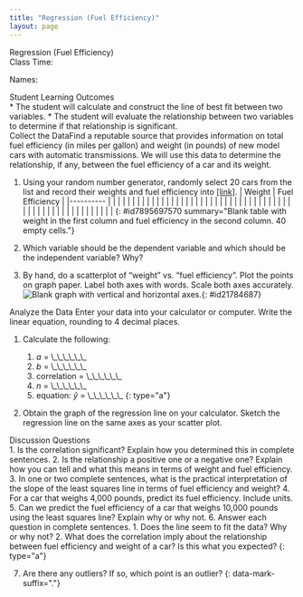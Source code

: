 ```yaml
---
title: "Regression (Fuel Efficiency)"
layout: page
---
```



<div data-type="note" data-has-label="true" class="statistics lab" data-label="" markdown="1">
<div data-type="title">
Regression (Fuel Efficiency)
</div>
Class Time:

Names:

<div data-type="list" id="id7650443" markdown="1">
<div data-type="title">
Student Learning Outcomes
</div>
* The student will calculate and construct the line of best fit between two variables.
* The student will evaluate the relationship between two variables to determine if that relationship is significant.

</div>
<span data-type="title">Collect the Data</span>Find a reputable source that provides information on total fuel efficiency (in miles per gallon) and weight (in pounds) of new model cars with automatic transmissions. We will use this data to determine the relationship, if any, between the fuel efficiency of a car and its weight.

1.  Using your random number generator, randomly select 20 cars from the list and record their weights and fuel efficiency into [\[link\]](#id7895697570).
    | Weight | Fuel Efficiency |
    |----------
    |  |  |
    |  |  |
    |  |  |
    |  |  |
    |  |  |
    |  |  |
    |  |  |
    |  |  |
    |  |  |
    |  |  |
    |  |  |
    |  |  |
    |  |  |
    |  |  |
    |  |  |
    |  |  |
    |  |  |
    |  |  |
    |  |  |
    {: #id7895697570 summary="Blank table with weight in the first column and fuel efficiency in the second column. 40 empty cells."}

2.  Which variable should be the dependent variable and which should be the independent variable? Why?
3.  By hand, do a scatterplot of “weight” vs. “fuel efficiency”. Plot the points on graph paper. Label both axes with words. Scale both axes accurately. ![Blank graph with vertical and horizontal axes.](../resources/fig-ch12_16_01.png){: #id21784687}



<span data-type="title">Analyze the Data</span> Enter your data into your calculator or computer. Write the linear equation, rounding to 4 decimal places.

1.  Calculate the following:
    1.  *a* = \\\_\\\_\\\_\\\_\\\_\\\_
    2.  *b* = \\\_\\\_\\\_\\\_\\\_\\\_
    3.  correlation = \\\_\\\_\\\_\\\_\\\_\\\_
    4.  *n* = \\\_\\\_\\\_\\\_\\\_\\\_
    5.  equation: *ŷ* = \\\_\\\_\\\_\\\_\\\_\\\_
    {: type="a"}

2.  Obtain the graph of the regression line on your calculator. Sketch the regression line on the same axes as your scatter plot.

<div data-type="list" markdown="1">
<div data-type="title">
Discussion Questions
</div>
1.  Is the correlation significant? Explain how you determined this in complete sentences.
2.  Is the relationship a positive one or a negative one? Explain how you can tell and what this means in terms of weight and fuel efficiency.
3.  In one or two complete sentences, what is the practical interpretation of the slope of the least squares line in terms of fuel efficiency and weight?
4.  For a car that weighs 4,000 pounds, predict its fuel efficiency. Include units.
5.  Can we predict the fuel efficiency of a car that weighs 10,000 pounds using the least squares line? Explain why or why not.
6.  Answer each question in complete sentences.
    1.  Does the line seem to fit the data? Why or why not?
    2.  What does the correlation imply about the relationship between fuel efficiency and weight of a car? Is this what you expected?
    {: type="a"}

7.  Are there any outliers? If so, which point is an outlier?
{: data-mark-suffix="."}

</div>
</div>

